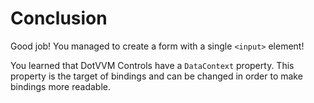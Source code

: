 ﻿---
Title: Conclusion
EmbeddedView:
    Path: /resources/020_profile_detail/solution/ProfileDetail/Views/ProfileDetail.dothtml
    Dependencies:
        - /resources/020_profile_detail/solution/ProfileDetail/ViewModels/ProfileDetailViewModel.cs
        - /resources/020_profile_detail/solution/ProfileDetail/ViewModels/Profile.cs
        - /resources/020_profile_detail/solution/ProfileDetail/ViewModels/Address.cs
Solution: /resources/020_profile_detail/solution
---

# Conclusion

Good job! You managed to create a form with a single `<input>` element!

You learned that DotVVM Controls have a `DataContext` property. This property is the target of bindings and can be changed in order to make bindings more readable.